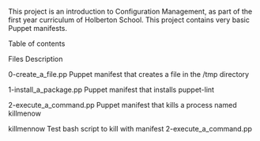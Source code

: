 This project is an introduction to Configuration Management,
as part of the first year curriculum of Holberton School.
This project contains very basic Puppet manifests.


Table of contents

Files                                  Description

0-create_a_file.pp           Puppet manifest that creates a file in the /tmp directory

1-install_a_package.pp       Puppet manifest that installs puppet-lint

2-execute_a_command.pp       Puppet manifest that kills a process named killmenow

killmennow                   Test bash script to kill with manifest 2-execute_a_command.pp
